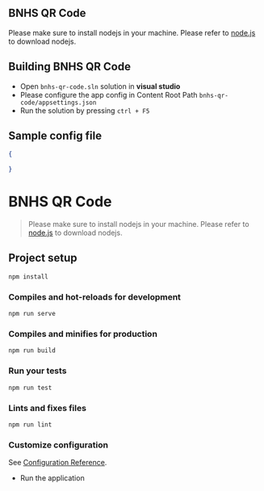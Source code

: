 ## BNHS QR Code
Please make sure to install nodejs in your machine. Please refer to [node.js](http://nodejs.org/) to download nodejs.

## Building BNHS QR Code
* Open `bnhs-qr-code.sln` solution in **visual studio**
* Please configure the app config in Content Root Path `bnhs-qr-code/appsettings.json`
* Run the solution by pressing `ctrl + F5`

## Sample config file
```json
{
  
}

```
#
# BNHS QR Code

> Please make sure to install nodejs in your machine. Please refer to [node.js](http://nodejs.org/) to download nodejs.

## Project setup
```
npm install
```

### Compiles and hot-reloads for development
```
npm run serve
```

### Compiles and minifies for production
```
npm run build
```

### Run your tests
```
npm run test
```

### Lints and fixes files
```
npm run lint
```

### Customize configuration
See [Configuration Reference](https://cli.vuejs.org/config/).

* Run the application
